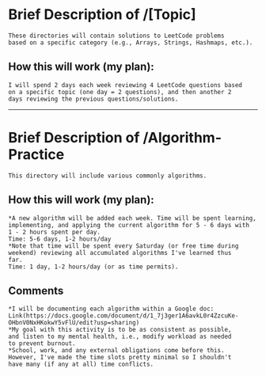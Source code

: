 # Brief Description of /[Topic]
    These directories will contain solutions to LeetCode problems
    based on a specific category (e.g., Arrays, Strings, Hashmaps, etc.).

## How this will work (my plan):
    I will spend 2 days each week reviewing 4 LeetCode questions based
    on a specific topic (one day = 2 questions), and then another 2
    days reviewing the previous questions/solutions.

***

# Brief Description of /Algorithm-Practice
    This directory will include various commonly algorithms.

## How this will work (my plan):
    *A new algorithm will be added each week. Time will be spent learning,
    implementing, and applying the current algorithm for 5 - 6 days with
    1 - 2 hours spent per day.
    Time: 5-6 days, 1-2 hours/day
    *Note that time will be spent every Saturday (or free time during
    weekend) reviewing all accumulated algorithms I've learned thus
    far.
    Time: 1 day, 1-2 hours/day (or as time permits).

## Comments
    *I will be documenting each algorithm within a Google doc: Link(https://docs.google.com/document/d/1_7j3ger1A6avkL0r4ZzcuKe-OHbnV0NxHKokwY5vFlU/edit?usp=sharing)
    *My goal with this activity is to be as consistent as possible,
    and listen to my mental health, i.e., modify workload as needed
    to prevent burnout.
    *School, work, and any external obligations come before this.
    However, I've made the time slots pretty minimal so I shouldn't
    have many (if any at all) time conflicts.
